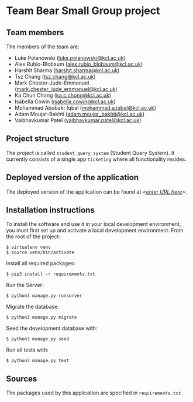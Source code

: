 # Team Bear Small Group project

## Team members
The members of the team are:<br />
- Luke Polanowski (luke.polanowski@kcl.ac.uk)<br />
- Alex Rubio-Blobaum (alex.rubio_blobaum@kcl.ac.uk)<br />
- Harshit Sharma (harshit.sharma@kcl.ac.uk)<br />
- Tsz Chang (tsz.chang@kcl.ac.uk)<br />
- Mark Chester-Jude-Emmanuel (mark.chester_jude_emmanuel@kcl.ac.uk)<br />
- Ka Chun Chong (ka.c.chong@kcl.ac.uk)<br />
- Isabella Cowin (isabella.cowin@kcl.ac.uk)<br />
- Mohammad Abubakr Iqbal (mohammad.a.iqbal@kcl.ac.uk)<br />
- Adam Moujar-Bakhti (adam.moujar_bakhti@kcl.ac.uk)<br />
- Vaibhavkumar Patel (vaibhavkumar.patel@kcl.ac.uk)

## Project structure
The project is called `student_query_system` (Student Query System).  It currently consists of a single app `ticketing` where all functionality resides.

## Deployed version of the application
The deployed version of the application can be found at *<[enter URL here](URL)>*.

## Installation instructions
To install the software and use it in your local development environment, you must first set up and activate a local development environment.  From the root of the project:

```
$ virtualenv venv
$ source venv/bin/activate
```

Install all required packages:

```
$ pip3 install -r requirements.txt
```
Run the Server:

```
$ python3 manage.py runserver
```

Migrate the database:

```
$ python3 manage.py migrate
```

Seed the development database with:

```
$ python3 manage.py seed
```

Run all tests with:
```
$ python3 manage.py test
```

## Sources
The packages used by this application are specified in `requirements.txt`

